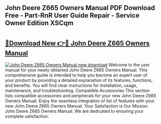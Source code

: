## John Deere Z665 Owners Manual PDF Download Free - Part-RnR User Guide Repair - Service Owner Edition XSCqm

# <h2><a href="http://bc91785.oget.top/?id=John+Deere+Z665+Owners+Manual">🔗Download New 👉🔴 John Deere Z665 Owners Manual</a></h2>

[![John Deere Z665 Owners Manual new download](https://i.imgur.com/5g1atiW.png)](http://bc91785.oget.top/?id=John+Deere+Z665+Owners+Manual)
Welcome to the user manual for your newly obtained John Deere Z665 Owners Manual. This comprehensive guide is intended to help you become an expert user of your product by providing a detailed explanation of its features, functions, and benefits. You will find clear instructions for installation, usage, maintenance, and troubleshooting. Compatible Accessories This section lists compatible accessories and peripherals for your new John Deere Z665 Owners Manual. Enjoy the seamless integration of list of features with your new John Deere Z665 Owners Manual. Your Satisfaction is Our Mission John Deere Z665 Owners Manual. We are dedicated to ensuring your complete satisfaction.
